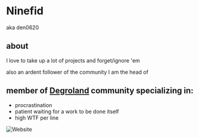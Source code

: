 # Ninefid
aka den0620

## about
I love to take up a lot of projects and forget/ignore 'em

also an ardent follower of the community I am the head of

## member of [Degroland](https://degroland.site) community specializing in:
 - procrastination
 - patient waiting for a work to be done itself
 - high WTF per line

![[Website](https://img.shields.io/website?url=https%3A%2F%2Fdegroland.site)](https://degroland.site)

